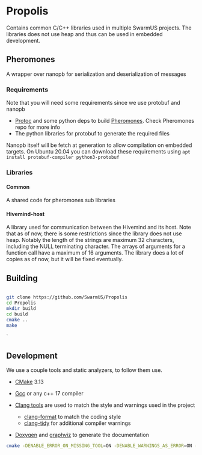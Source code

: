 # Propolis
Contains common C/C++ libraries used in multiple SwarmUS projects. The libraries does not use heap and thus can be used in embedded development.

## Pheromones
A wrapper over nanopb for serialization and deserialization of messages

### Requirements
Note that you will need some requirements since we use protobuf and nanopb

* [Protoc](https://developers.google.com/protocol-buffers) and some python deps to build [Pheromones](https://github.com/SwarmUS/Pheromones). Check Pheromones repo for more info
* The python libraries for protobuf to generate the required files

Nanopb itself will be fetch at generation to allow compilation on embedded targets.
On Ubuntu 20.04 you can download these requirements using `apt install protobuf-compiler python3-protobuf`

### Libraries

#### Common
A shared code for pheromones sub libraries

#### Hivemind-host
A library used for communication between the Hivemind and its host. Note that as of now, there is some restrictions since the library does not use heap. Notably the length of the strings are maximum 32 characters, including the NULL terminating character. The arrays of arguments for a function call have a maximum of 16 arguments. The library does a lot of copies as of now, but it will be fixed eventually.


## Building

``` sh

git clone https://github.com/SwarmUS/Propolis
cd Propolis
mkdir build
cd build
cmake ..
make
```
`

## Development
We use a couple tools and static analyzers, to follow them use.

* [CMake](https://cmake.org/) 3.13

* [Gcc](https://gcc.gnu.org/) or any c++ 17 compiler 

* [Clang tools](https://clang.llvm.org/docs/ClangTools.html) are used to match the style and warnings used in the project
    * [clang-format](https://clang.llvm.org/docs/ClangFormat.html) to match the coding style
    * [clang-tidy](https://clang.llvm.org/extra/clang-tidy/) for additional compiler warnings
* [Doxygen](https://github.com/doxygen/doxygen) and [graphviz](https://gitlab.com/graphviz/graphviz/) to generate the documentation



``` sh
cmake -DENABLE_ERROR_ON_MISSING_TOOL=ON -DENABLE_WARNINGS_AS_ERROR=ON -DENABLE_WARNINGS=ON -DENABLE_CLANG_TIDY_CHECK=ON -DENABLE_TESTS=ON -DCMAKE_BUILD_TYPE=Debug ..
```

